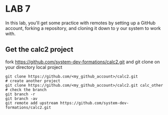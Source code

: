 # LAB 7
In this lab, you'll get some practice with remotes by setting up a
GitHub account, forking a repository, and cloning it down to y our
system to work with.

## Get the calc2 project 
fork https://github.com/system-dev-formations/calc2.git
and git clone on your directory local project 

```shell
git clone https://github.com/<my_github_account>/calc2.git 
# create another project
git clone https://github.com/<my_github_account>/calc2.git calc_other
# check the branch
git branch -r 
git branch -av
git remote add upstream https://github.com/system-dev-formations/calc2.git

```



